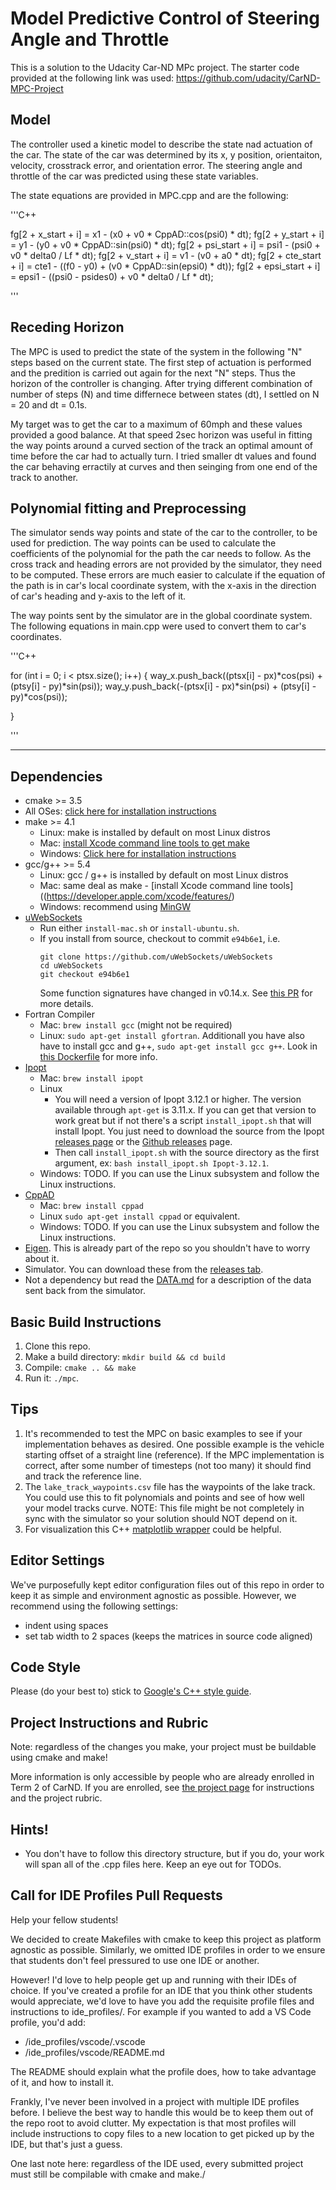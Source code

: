 # Model Predictive Control of Steering Angle and Throttle
This is a solution to the Udacity Car-ND MPc project. The starter code provided at the following link was used:
https://github.com/udacity/CarND-MPC-Project

## Model 
The controller used a kinetic model to describe the state nad actuation of the car. The state of the car was determined by its x, y position, orientaiton, velocity, crosstrack error, and orientation error. The steering angle and throttle of the car was predicted using these state variables.

The state equations are provided in MPC.cpp and are the following:

'''C++

fg[2 + x_start + i] = x1 - (x0 + v0 * CppAD::cos(psi0) * dt);
fg[2 + y_start + i] = y1 - (y0 + v0 * CppAD::sin(psi0) * dt);
fg[2 + psi_start + i] = psi1 - (psi0 + v0 * delta0 / Lf * dt);
fg[2 + v_start + i] = v1 - (v0 + a0 * dt);
fg[2 + cte_start + i] = cte1 - ((f0 - y0) + (v0 * CppAD::sin(epsi0) * dt));
fg[2 + epsi_start + i] = epsi1 - ((psi0 - psides0) + v0 * delta0 / Lf * dt);

'''

## Receding Horizon

The MPC is used to predict the state of the system in the following "N" steps based on the current state. The first step of actuation is performed and the predition is carried out again for the next "N" steps. Thus the horizon of the controller is changing. After trying different combination of number of steps (N) and time differnece between states (dt), I settled on N = 20 and dt = 0.1s. 

My target was to get the car to a maximum of 60mph and these values provided a good balance. At that speed 2sec horizon was useful in fitting the way points around a curved section of the track an optimal amount of time before the car had to actually turn. I tried smaller dt values and found the car behaving erractily at curves and then seinging from one end of the track to another.

## Polynomial fitting and Preprocessing

The simulator sends way points and state of the car to the controller, to be used for prediction. The way points can be used to calculate the coefficients of the polynomial for the path the car needs to follow. As the cross track and heading errors are not provided by the simulator, they need to be computed. These errors are much easier to calculate if the equation of the path is in car's local coordinate system, with the x-axis in the direction of car's heading and y-axis to the left of it. 

The way points sent by the simulator are in the global coordinate system. The following equations in main.cpp were used to convert them to car's coordinates.

'''C++

for (int i = 0; i < ptsx.size(); i++) {
  way_x.push_back((ptsx[i] - px)*cos(psi) + (ptsy[i] - py)*sin(psi));
  way_y.push_back(-(ptsx[i] - px)*sin(psi) + (ptsy[i] - py)*cos(psi));

}

'''

---

## Dependencies

* cmake >= 3.5
 * All OSes: [click here for installation instructions](https://cmake.org/install/)
* make >= 4.1
  * Linux: make is installed by default on most Linux distros
  * Mac: [install Xcode command line tools to get make](https://developer.apple.com/xcode/features/)
  * Windows: [Click here for installation instructions](http://gnuwin32.sourceforge.net/packages/make.htm)
* gcc/g++ >= 5.4
  * Linux: gcc / g++ is installed by default on most Linux distros
  * Mac: same deal as make - [install Xcode command line tools]((https://developer.apple.com/xcode/features/)
  * Windows: recommend using [MinGW](http://www.mingw.org/)
* [uWebSockets](https://github.com/uWebSockets/uWebSockets)
  * Run either `install-mac.sh` or `install-ubuntu.sh`.
  * If you install from source, checkout to commit `e94b6e1`, i.e.
    ```
    git clone https://github.com/uWebSockets/uWebSockets 
    cd uWebSockets
    git checkout e94b6e1
    ```
    Some function signatures have changed in v0.14.x. See [this PR](https://github.com/udacity/CarND-MPC-Project/pull/3) for more details.
* Fortran Compiler
  * Mac: `brew install gcc` (might not be required)
  * Linux: `sudo apt-get install gfortran`. Additionall you have also have to install gcc and g++, `sudo apt-get install gcc g++`. Look in [this Dockerfile](https://github.com/udacity/CarND-MPC-Quizzes/blob/master/Dockerfile) for more info.
* [Ipopt](https://projects.coin-or.org/Ipopt)
  * Mac: `brew install ipopt`
  * Linux
    * You will need a version of Ipopt 3.12.1 or higher. The version available through `apt-get` is 3.11.x. If you can get that version to work great but if not there's a script `install_ipopt.sh` that will install Ipopt. You just need to download the source from the Ipopt [releases page](https://www.coin-or.org/download/source/Ipopt/) or the [Github releases](https://github.com/coin-or/Ipopt/releases) page.
    * Then call `install_ipopt.sh` with the source directory as the first argument, ex: `bash install_ipopt.sh Ipopt-3.12.1`. 
  * Windows: TODO. If you can use the Linux subsystem and follow the Linux instructions.
* [CppAD](https://www.coin-or.org/CppAD/)
  * Mac: `brew install cppad`
  * Linux `sudo apt-get install cppad` or equivalent.
  * Windows: TODO. If you can use the Linux subsystem and follow the Linux instructions.
* [Eigen](http://eigen.tuxfamily.org/index.php?title=Main_Page). This is already part of the repo so you shouldn't have to worry about it.
* Simulator. You can download these from the [releases tab](https://github.com/udacity/self-driving-car-sim/releases).
* Not a dependency but read the [DATA.md](./DATA.md) for a description of the data sent back from the simulator.


## Basic Build Instructions


1. Clone this repo.
2. Make a build directory: `mkdir build && cd build`
3. Compile: `cmake .. && make`
4. Run it: `./mpc`.

## Tips

1. It's recommended to test the MPC on basic examples to see if your implementation behaves as desired. One possible example
is the vehicle starting offset of a straight line (reference). If the MPC implementation is correct, after some number of timesteps
(not too many) it should find and track the reference line.
2. The `lake_track_waypoints.csv` file has the waypoints of the lake track. You could use this to fit polynomials and points and see of how well your model tracks curve. NOTE: This file might be not completely in sync with the simulator so your solution should NOT depend on it.
3. For visualization this C++ [matplotlib wrapper](https://github.com/lava/matplotlib-cpp) could be helpful.

## Editor Settings

We've purposefully kept editor configuration files out of this repo in order to
keep it as simple and environment agnostic as possible. However, we recommend
using the following settings:

* indent using spaces
* set tab width to 2 spaces (keeps the matrices in source code aligned)

## Code Style

Please (do your best to) stick to [Google's C++ style guide](https://google.github.io/styleguide/cppguide.html).

## Project Instructions and Rubric

Note: regardless of the changes you make, your project must be buildable using
cmake and make!

More information is only accessible by people who are already enrolled in Term 2
of CarND. If you are enrolled, see [the project page](https://classroom.udacity.com/nanodegrees/nd013/parts/40f38239-66b6-46ec-ae68-03afd8a601c8/modules/f1820894-8322-4bb3-81aa-b26b3c6dcbaf/lessons/b1ff3be0-c904-438e-aad3-2b5379f0e0c3/concepts/1a2255a0-e23c-44cf-8d41-39b8a3c8264a)
for instructions and the project rubric.

## Hints!

* You don't have to follow this directory structure, but if you do, your work
  will span all of the .cpp files here. Keep an eye out for TODOs.

## Call for IDE Profiles Pull Requests

Help your fellow students!

We decided to create Makefiles with cmake to keep this project as platform
agnostic as possible. Similarly, we omitted IDE profiles in order to we ensure
that students don't feel pressured to use one IDE or another.

However! I'd love to help people get up and running with their IDEs of choice.
If you've created a profile for an IDE that you think other students would
appreciate, we'd love to have you add the requisite profile files and
instructions to ide_profiles/. For example if you wanted to add a VS Code
profile, you'd add:

* /ide_profiles/vscode/.vscode
* /ide_profiles/vscode/README.md

The README should explain what the profile does, how to take advantage of it,
and how to install it.

Frankly, I've never been involved in a project with multiple IDE profiles
before. I believe the best way to handle this would be to keep them out of the
repo root to avoid clutter. My expectation is that most profiles will include
instructions to copy files to a new location to get picked up by the IDE, but
that's just a guess.

One last note here: regardless of the IDE used, every submitted project must
still be compilable with cmake and make./
